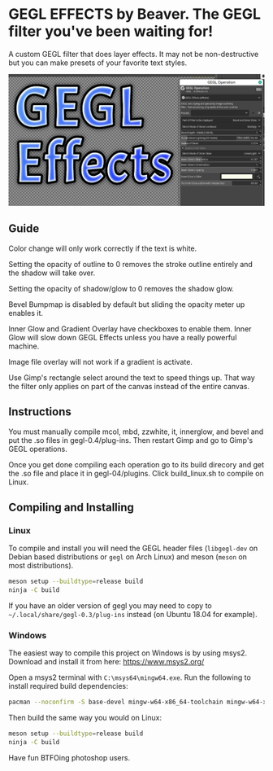 GEGL EFFECTS by Beaver. The GEGL filter you've been waiting for!
=========

A custom GEGL filter that does layer effects. It may not be non-destructive but 
you can make presets of your favorite text styles.




![image preview](GE.png )

## Guide 
Color change will only work correctly if the text is white.

Setting the opacity of outline to 0 removes the stroke outline entirely and the shadow will take over.

Setting the opacity of shadow/glow to 0 removes the shadow glow.

Bevel Bumpmap is disabled by default but sliding the opacity meter up enables it.

Inner Glow and Gradient Overlay have checkboxes to enable them. Inner Glow will slow down GEGL Effects unless you have a really powerful machine.

Image file overlay will not work if a gradient is activate.

Use Gimp's rectangle select around the text to speed things up. That way the filter only applies on part of the canvas instead of the entire canvas.

## Instructions 
You must manually compile mcol, mbd, zzwhite, it, innerglow, and bevel and put the .so files in gegl-0.4/plug-ins. Then restart Gimp and go to Gimp's GEGL operations.

Once you get done compiling each operation go to its build direcory and get the
.so file and place it in gegl-04/plugins. Click build_linux.sh to compile on Linux.



## Compiling and Installing

### Linux

To compile and install you will need the GEGL header files (`libgegl-dev` on
Debian based distributions or `gegl` on Arch Linux) and meson (`meson` on
most distributions).

```bash
meson setup --buildtype=release build
ninja -C build

```

If you have an older version of gegl you may need to copy to `~/.local/share/gegl-0.3/plug-ins`
instead (on Ubuntu 18.04 for example).



### Windows

The easiest way to compile this project on Windows is by using msys2.  Download
and install it from here: https://www.msys2.org/

Open a msys2 terminal with `C:\msys64\mingw64.exe`.  Run the following to
install required build dependencies:

```bash
pacman --noconfirm -S base-devel mingw-w64-x86_64-toolchain mingw-w64-x86_64-meson mingw-w64-x86_64-gegl
```

Then build the same way you would on Linux:

```bash
meson setup --buildtype=release build
ninja -C build
```

Have fun BTFOing photoshop users.




